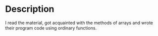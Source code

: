 # Description

I read the material, got acquainted with the methods of arrays and wrote their program code using ordinary functions.